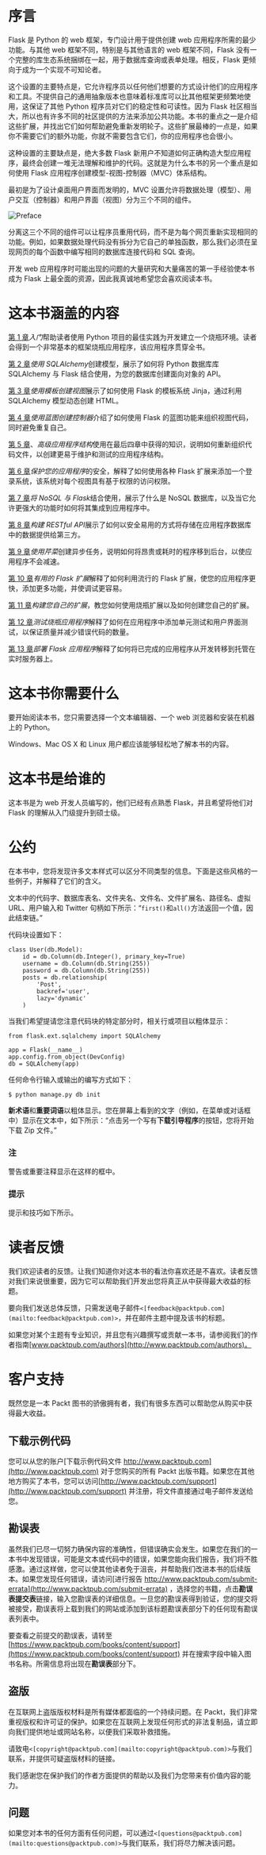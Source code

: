 # 序言

Flask 是 Python 的 web 框架，专门设计用于提供创建 web 应用程序所需的最少功能。与其他 web 框架不同，特别是与其他语言的 web 框架不同，Flask 没有一个完整的库生态系统捆绑在一起，用于数据库查询或表单处理。相反，Flask 更倾向于成为一个实现不可知论者。

这个设置的主要特点是，它允许程序员以任何他们想要的方式设计他们的应用程序和工具。不提供自己的通用抽象版本也意味着标准库可以比其他框架更频繁地使用，这保证了其他 Python 程序员对它们的稳定性和可读性。因为 Flask 社区相当大，所以也有许多不同的社区提供的方法来添加公共功能。本书的重点之一是介绍这些扩展，并找出它们如何帮助避免重新发明轮子。这些扩展最棒的一点是，如果你不需要它们的额外功能，你就不需要包含它们，你的应用程序也会很小。

这种设置的主要缺点是，绝大多数 Flask 新用户不知道如何正确构造大型应用程序，最终会创建一堆无法理解和维护的代码。这就是为什么本书的另一个重点是如何使用 Flask 应用程序创建模型-视图-控制器（MVC）体系结构。

最初是为了设计桌面用户界面而发明的，MVC 设置允许将数据处理（模型）、用户交互（控制器）和用户界面（视图）分为三个不同的组件。

![Preface](images/B03929_Preface.jpg)

分离这三个不同的组件可以让程序员重用代码，而不是为每个网页重新实现相同的功能。例如，如果数据处理代码没有拆分为它自己的单独函数，那么我们必须在呈现网页的每个函数中编写相同的数据库连接代码和 SQL 查询。

开发 web 应用程序时可能出现的问题的大量研究和大量痛苦的第一手经验使本书成为 Flask 上最全面的资源，因此我真诚地希望您会喜欢阅读本书。

# 这本书涵盖的内容

[第 1 章](01.html "Chapter 1. Getting Started")*入门*帮助读者使用 Python 项目的最佳实践为开发建立一个烧瓶环境。读者会得到一个非常基本的框架烧瓶应用程序，该应用程序贯穿全书。

[第 2 章](02.html "Chapter 2. Creating Models with SQLAlchemy")*使用 SQLAlchemy*创建模型，展示了如何将 Python 数据库库 SQLAlchemy 与 Flask 结合使用，为您的数据库创建面向对象的 API。

[第 3 章](03.html "Chapter 3. Creating Views with Templates")*使用模板创建视图*展示了如何使用 Flask 的模板系统 Jinja，通过利用 SQLAlchemy 模型动态创建 HTML。

[第 4 章](04.html "Chapter 4. Creating Controllers with Blueprints")*使用蓝图创建控制器*介绍了如何使用 Flask 的蓝图功能来组织视图代码，同时避免重复自己。

[第 5 章](05.html "Chapter 5. Advanced Application Structure")、*高级应用程序结构*使用在最后四章中获得的知识，说明如何重新组织代码文件，以创建更易于维护和测试的应用程序结构。

[第 6 章](06.html "Chapter 6. Securing Your App")*保护您的应用程序*的安全，解释了如何使用各种 Flask 扩展来添加一个登录系统，该系统对每个视图具有基于权限的访问权限。

[第 7 章](07.html "Chapter 7. Using NoSQL with Flask")*将 NoSQL 与 Flask*结合使用，展示了什么是 NoSQL 数据库，以及当它允许更强大的功能时如何将其集成到应用程序中。

[第 8 章](08.html "Chapter 8. Building RESTful APIs")*构建 RESTful API*展示了如何以安全易用的方式将存储在应用程序数据库中的数据提供给第三方。

[第 9 章](09.html "Chapter 9. Creating Asynchronous Tasks with Celery")*使用芹菜*创建异步任务，说明如何将昂贵或耗时的程序移到后台，以使应用程序不会减速。

[第 10 章](10.html "Chapter 10. Useful Flask Extensions")*有用的 Flask 扩展*解释了如何利用流行的 Flask 扩展，使您的应用程序更快，添加更多功能，并使调试更容易。

[第 11 章](11.html "Chapter 11. Building Your Own Extension")*构建您自己的扩展*，教您如何使用烧瓶扩展以及如何创建您自己的扩展。

[第 12 章](12.html "Chapter 12. Testing Flask Apps")*测试烧瓶应用程序*解释了如何在应用程序中添加单元测试和用户界面测试，以保证质量并减少错误代码的数量。

[第 13 章](13.html "Chapter 13. Deploying Flask Apps")*部署 Flask 应用程序*解释了如何将已完成的应用程序从开发转移到托管在实时服务器上。

# 这本书你需要什么

要开始阅读本书，您只需要选择一个文本编辑器、一个 web 浏览器和安装在机器上的 Python。

Windows、Mac OS X 和 Linux 用户都应该能够轻松地了解本书的内容。

# 这本书是给谁的

这本书是为 web 开发人员编写的，他们已经有点熟悉 Flask，并且希望将他们对 Flask 的理解从入门级提升到硕士级。

# 公约

在本书中，您将发现许多文本样式可以区分不同类型的信息。下面是这些风格的一些例子，并解释了它们的含义。

文本中的代码字、数据库表名、文件夹名、文件名、文件扩展名、路径名、虚拟 URL、用户输入和 Twitter 句柄如下所示：“`first()`和`all()`方法返回一个值，因此结束链。”

代码块设置如下：

```
class User(db.Model):
    id = db.Column(db.Integer(), primary_key=True)
    username = db.Column(db.String(255))
    password = db.Column(db.String(255))
    posts = db.relationship(
        'Post',
        backref='user',
        lazy='dynamic'
    )
```

当我们希望提请您注意代码块的特定部分时，相关行或项目以粗体显示：

```
from flask.ext.sqlalchemy import SQLAlchemy

app = Flask(__name__)
app.config.from_object(DevConfig)
db = SQLAlchemy(app)

```

任何命令行输入或输出的编写方式如下：

```
$ python manage.py db init

```

**新术语**和**重要词语**以粗体显示。您在屏幕上看到的文字（例如，在菜单或对话框中）显示在文本中，如下所示：“点击另一个写有**下载引导程序**的按钮，您将开始下载 Zip 文件。”

### 注

警告或重要注释显示在这样的框中。

### 提示

提示和技巧如下所示。

# 读者反馈

我们欢迎读者的反馈。让我们知道你对这本书的看法你喜欢还是不喜欢。读者反馈对我们来说很重要，因为它可以帮助我们开发出您将真正从中获得最大收益的标题。

要向我们发送总体反馈，只需发送电子邮件`<[feedback@packtpub.com](mailto:feedback@packtpub.com)>`，并在邮件主题中提及该书的标题。

如果您对某个主题有专业知识，并且您有兴趣撰写或贡献一本书，请参阅我们的作者指南[www.packtpub.com/authors](http://www.packtpub.com/authors)。

# 客户支持

既然您是一本 Packt 图书的骄傲拥有者，我们有很多东西可以帮助您从购买中获得最大收益。

## 下载示例代码

您可以从您的账户[下载示例代码文件 http://www.packtpub.com](http://www.packtpub.com) 对于您购买的所有 Packt 出版书籍。如果您在其他地方购买了本书，您可以访问[http://www.packtpub.com/support](http://www.packtpub.com/support) 并注册，将文件直接通过电子邮件发送给您。

## 勘误表

虽然我们已尽一切努力确保内容的准确性，但错误确实会发生。如果您在我们的一本书中发现错误，可能是文本或代码中的错误，如果您能向我们报告，我们将不胜感激。通过这样做，您可以使其他读者免于沮丧，并帮助我们改进本书的后续版本。如果您发现任何错误，请访问[进行报告 http://www.packtpub.com/submit-errata](http://www.packtpub.com/submit-errata) ，选择您的书籍，点击**勘误表提交表**链接，输入您勘误表的详细信息。一旦您的勘误表得到验证，您的提交将被接受，勘误表将上载到我们的网站或添加到该标题勘误表部分下的任何现有勘误表列表中。

要查看之前提交的勘误表，请转至[https://www.packtpub.com/books/content/support](https://www.packtpub.com/books/content/support) 并在搜索字段中输入图书名称。所需信息将出现在**勘误表**部分下。

## 盗版

在互联网上盗版版权材料是所有媒体都面临的一个持续问题。在 Packt，我们非常重视版权和许可证的保护。如果您在互联网上发现任何形式的非法复制品，请立即向我们提供地址或网站名称，以便我们采取补救措施。

请致电`<[copyright@packtpub.com](mailto:copyright@packtpub.com)>`与我们联系，并提供可疑盗版材料的链接。

我们感谢您在保护我们的作者方面提供的帮助以及我们为您带来有价值内容的能力。

## 问题

如果您对本书的任何方面有任何问题，可以通过`<[questions@packtpub.com](mailto:questions@packtpub.com)>`与我们联系，我们将尽力解决该问题。